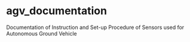 # agv_documentation
Documentation of Instruction and Set-up Procedure of Sensors used for Autonomous Ground Vehicle

